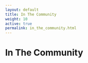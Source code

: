 ```yaml
---
layout: default
title: In The Community
weight: 10
active: true
permalink: in_the_community.html
---
```


# In The Community


